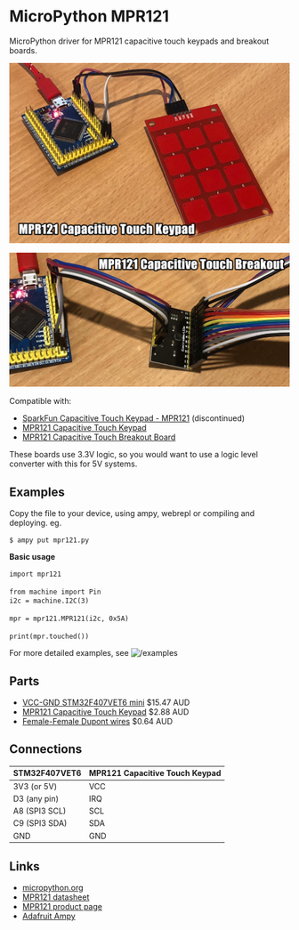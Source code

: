 # MicroPython MPR121

MicroPython driver for MPR121 capacitive touch keypads and breakout boards.

![demo](docs/demo.jpg)

![demo](docs/demo2.jpg)

Compatible with:
* [SparkFun Capacitive Touch Keypad - MPR121](https://www.sparkfun.com/products/12017) (discontinued)
* [MPR121 Capacitive Touch Keypad](https://www.aliexpress.com/item/MPR121-capacitive-touch-sensor-module-sensor-keys-keyboard-keys-for-arduino/32810655083.html)
* [MPR121 Capacitive Touch Breakout Board](https://www.aliexpress.com/item/MPR121-Breakout-V12-Capacitive-Touch-Sensor-Controller-Module-I2C-keyboard/32820571887.html)

These boards use 3.3V logic, so you would want to use a logic level converter with this for 5V systems.

## Examples

Copy the file to your device, using ampy, webrepl or compiling and deploying. eg.

```
$ ampy put mpr121.py
```

**Basic usage**

```
import mpr121

from machine import Pin
i2c = machine.I2C(3)

mpr = mpr121.MPR121(i2c, 0x5A)

print(mpr.touched())
```

For more detailed examples, see ![/examples](/examples)

## Parts

* [VCC-GND STM32F407VET6 mini](https://www.aliexpress.com/item/STM32F407VET6-Mini-version-of-the-core-board-STM32-minimum-system-version/32709285751.html) $15.47 AUD
* [MPR121 Capacitive Touch Keypad](https://www.aliexpress.com/item/MPR121-capacitive-touch-sensor-module-sensor-keys-keyboard-keys-for-arduino/32810655083.html) $2.88 AUD
* [Female-Female Dupont wires](https://www.aliexpress.com/item/10pcs-10cm-2-54mm-1p-1p-Pin-Male-to-Male-Color-Breadboard-Cable-Jump-Wire-Jumper/32636873838.html) $0.64 AUD

## Connections

STM32F407VET6 | MPR121 Capacitive Touch Keypad
------------- | -----------------
3V3 (or 5V)   | VCC
D3 (any pin)  | IRQ
A8 (SPI3 SCL) | SCL
C9 (SPI3 SDA) | SDA
GND           | GND

## Links

* [micropython.org](http://micropython.org)
* [MPR121 datasheet](http://micropython.org/resources/datasheets/MPR121.pdf)
* [MPR121 product page](https://www.nxp.com/products/no-longer-manufactured/proximity-capacitive-touch-sensor-controller:MPR121)
* [Adafruit Ampy](https://learn.adafruit.com/micropython-basics-load-files-and-run-code/install-ampy)
